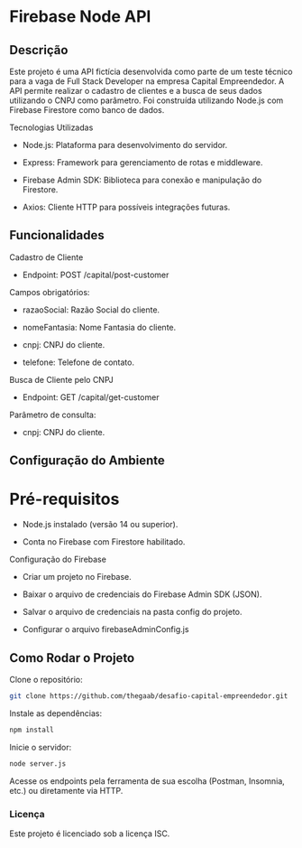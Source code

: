 # Firebase Node API

## Descrição

Este projeto é uma API fictícia desenvolvida como parte de um teste técnico para a vaga de Full Stack Developer na empresa Capital Empreendedor. A API permite realizar o cadastro de clientes e a busca de seus dados utilizando o CNPJ como parâmetro. Foi construída utilizando Node.js com Firebase Firestore como banco de dados.

Tecnologias Utilizadas

- Node.js: Plataforma para desenvolvimento do servidor.

- Express: Framework para gerenciamento de rotas e middleware.

- Firebase Admin SDK: Biblioteca para conexão e manipulação do Firestore.

- Axios: Cliente HTTP para possíveis integrações futuras.

## Funcionalidades

Cadastro de Cliente

- Endpoint: POST /capital/post-customer

Campos obrigatórios:

- razaoSocial: Razão Social do cliente.

- nomeFantasia: Nome Fantasia do cliente.

- cnpj: CNPJ do cliente.

- telefone: Telefone de contato.

Busca de Cliente pelo CNPJ

- Endpoint: GET /capital/get-customer

Parâmetro de consulta:

- cnpj: CNPJ do cliente.

## Configuração do Ambiente

# Pré-requisitos

- Node.js instalado (versão 14 ou superior).

- Conta no Firebase com Firestore habilitado.

Configuração do Firebase

- Criar um projeto no Firebase.

- Baixar o arquivo de credenciais do Firebase Admin SDK (JSON).

- Salvar o arquivo de credenciais na pasta config do projeto.

- Configurar o arquivo firebaseAdminConfig.js

## Como Rodar o Projeto

Clone o repositório:

```bash
git clone https://github.com/thegaab/desafio-capital-empreendedor.git
```

Instale as dependências:

```bash
npm install
```
Inicie o servidor:

```bash
node server.js
```
Acesse os endpoints pela ferramenta de sua escolha (Postman, Insomnia, etc.) ou diretamente via HTTP.

### Licença

Este projeto é licenciado sob a licença ISC.
